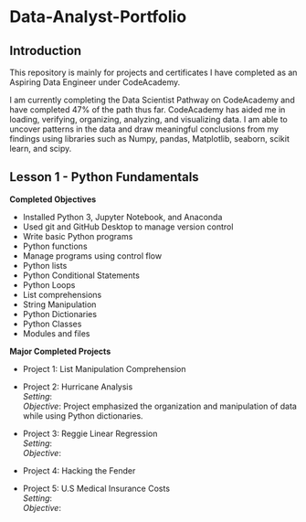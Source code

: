# Data-Analyst-Portfolio

## Introduction
This repository is mainly for projects and certificates I have completed as an Aspiring Data Engineer under CodeAcademy. 

I am currently completing the Data Scientist Pathway on CodeAcademy and have completed 47% of the path thus far. CodeAcademy has aided me in loading, verifying, organizing, analyzing, and visualizing data. I am able to uncover patterns in the data and draw meaningful conclusions from my findings using libraries such as Numpy, pandas, Matplotlib, seaborn, scikit learn, and scipy. 

## Lesson 1 - Python Fundamentals
**Completed Objectives**
- Installed Python 3, Jupyter Notebook, and Anaconda
- Used git and GitHub Desktop to manage version control
- Write basic Python programs
- Python functions
- Manage programs using control flow
- Python lists
- Python Conditional Statements
- Python Loops
- List comprehensions
- String Manipulation
- Python Dictionaries
- Python Classes
- Modules and files

**Major Completed Projects**
- Project 1: List Manipulation Comprehension 

- Project 2: Hurricane Analysis   
*Setting*:  
*Objective*: Project emphasized the organization and manipulation of data while using Python dictionaries.  

- Project 3: Reggie Linear Regression  
*Setting*:  
*Objective*:  

- Project 4: Hacking the Fender    


- Project 5: U.S Medical Insurance Costs  
*Setting*:  
*Objective*:  
